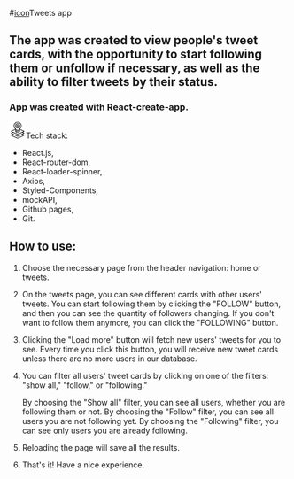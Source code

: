 #[icon](./public//icon.png)Tweets app

<h2>The app was created to view people's tweet cards, with the opportunity to start following them or unfollow if necessary, as well as the ability to filter tweets by their status.</h2>

<h3>App was created with React-create-app.</h3>

<img src="./public/tech-stack.png" alt="Alt Text" width="30" height="30" />Tech stack:
<ul>
<li>React.js, </li>
<li>React-router-dom,</li> 
<li>React-loader-spinner,</li>
<li>Axios,</li>
<li>Styled-Components,</li> 
<li>mockAPI,</li>
<li>Github pages,</li>
<li>Git.</li>
</ul> 

<h2>How to use:</h2>

1. Choose the necessary page from the header navigation: home or tweets.

2. On the tweets page, you can see different cards with other users' tweets. You can start following them by clicking the "FOLLOW" button, and then you can see the quantity of followers changing. If you don't want to follow them anymore, you can click the "FOLLOWING" button.

3. Clicking the "Load more" button will fetch new users' tweets for you to see. Every time you click this button, you will receive new tweet cards unless there are no more users in our database.

4. You can filter all users' tweet cards by clicking on one of the filters: "show all," "follow," or "following."

    By choosing the "Show all" filter, you can see all users, whether you are following them or not.
    By choosing the "Follow" filter, you can see all users you are not following yet.
    By choosing the "Following" filter, you can see only users you are already following.

5. Reloading the page will save all the results.

6. That's it! Have a nice experience.
